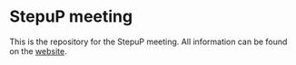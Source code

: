 # StepuP meeting

This is the repository for the StepuP meeting. All information can be found on the [website](https://juliuswelzel.github.io/stepup_amsterdam_meeting/).
